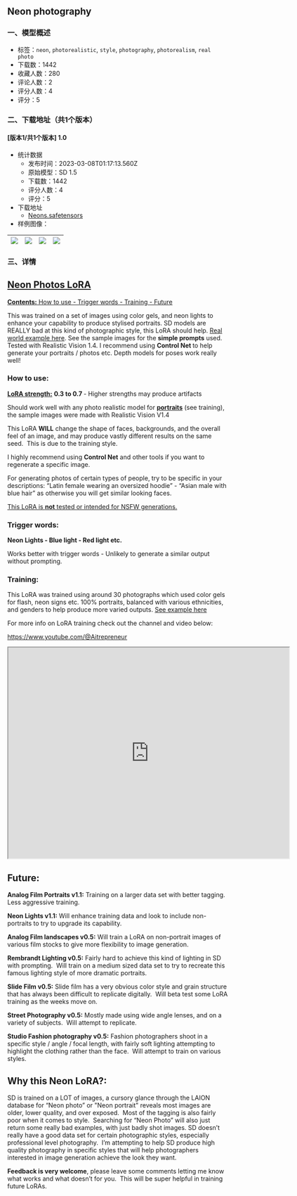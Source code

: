## Neon photography
### 一、模型概述

- 标签：`neon`, `photorealistic`, `style`, `photography`, `photorealism`, `real photo`
- 下载数：1442
- 收藏人数：280
- 评论人数：2
- 评分人数：4
- 评分：5

### 二、下载地址（共1个版本）

#### [版本1/共1个版本] 1.0

- 统计数据
  - 发布时间：2023-03-08T01:17:13.560Z
  - 原始模型：SD 1.5
  - 下载数：1442
  - 评分人数：4
  - 评分：5
- 下载地址
  - [Neons.safetensors](https://civitai.com/api/download/models/20014)
- 样例图像：

| <img src="https://image.civitai.com/xG1nkqKTMzGDvpLrqFT7WA/d11ee5af-646e-48a5-cd65-3ebd88a4b600/width=450/211536.jpeg" /> | <img src="https://image.civitai.com/xG1nkqKTMzGDvpLrqFT7WA/84e86184-539a-4186-0fad-662a85612f00/width=450/211543.jpeg" /> | <img src="https://image.civitai.com/xG1nkqKTMzGDvpLrqFT7WA/63e262c7-8671-40a6-5f47-bd21a87ebf00/width=450/211542.jpeg" /> | <img src="https://image.civitai.com/xG1nkqKTMzGDvpLrqFT7WA/090d2885-0ba4-4ca0-a10b-4fe0ac619400/width=450/211541.jpeg" /> |
| ---- | ---- | ---- | ---- |


### 三、详情
<h2><strong><u>Neon Photos LoRA</u></strong></h2><p><strong><u>Contents:</u></strong><u> How to use - Trigger words - Training - Future</u></p><p>This was trained on a set of images using color gels, and neon lights to enhance your capability to produce stylised portraits.  SD models are REALLY bad at this kind of photographic style, this LoRA should help. <a rel="ugc" href="https://unsplash.com/photos/p9btBc7HdTE">Real world example here</a>.  See the sample images for the <strong>simple prompts</strong> used. Tested with Realistic Vision 1.4. I recommend using <strong>Control Net </strong>to help generate your portraits / photos etc. Depth models for poses work really well!</p><h3><strong>How to use:</strong></h3><p><strong><u>LoRA strength:</u></strong> <strong>0.3 to 0.7 </strong>- Higher strengths may produce artifacts</p><p>Should work well with any photo realistic model for <strong><u>portraits</u></strong> (see training), the sample images were made with Realistic Vision V1.4</p><p>This LoRA <strong>WILL</strong> change the shape of faces, backgrounds, and the overall feel of an image, and may produce vastly different results on the same seed.  This is due to the training style.</p><p>I highly recommend using <strong>Control Net</strong> and other tools if you want to regenerate a specific image.</p><p>For generating photos of certain types of people, try to be specific in your descriptions: “Latin female wearing an oversized hoodie” - “Asian male with blue hair” as otherwise you will get similar looking faces.</p><p><u>This LoRA is </u><strong><u>not</u></strong><u> tested or intended for NSFW generations.</u></p><h3><strong>Trigger words:</strong></h3><p><strong>Neon Lights - Blue light - Red light etc.</strong></p><p>Works better with trigger words - Unlikely to generate a similar output without prompting.</p><h3><strong>Training:</strong></h3><p>This LoRA was trained using around 30 photographs which used color gels for flash, neon signs etc.  100% portraits, balanced with various ethnicities, and genders to help produce more varied outputs.  <a rel="ugc" href="https://unsplash.com/photos/msnyz9L6gs4">See example here</a></p><p>For more info on LoRA training check out the channel and video below:</p><p><a target="_blank" rel="ugc" href="https://www.youtube.com/@Aitrepreneur"><u>https://www.youtube.com/@Aitrepreneur</u></a></p><div data-youtube-video><iframe allowfullscreen="true" autoplay="false" disablekbcontrols="false" enableiframeapi="false" endtime="0" ivloadpolicy="0" loop="false" modestbranding="false" origin playlist src="https://www.youtube.com/embed/7m522D01mh0" start="0" width="640" height="480"></iframe></div><h2>Future:</h2><p><strong>Analog Film Portraits v1.1:</strong> Training on a larger data set with better tagging.  Less aggressive training.</p><p><strong>Neon Lights v1.1:</strong> Will enhance training data and look to include non-portraits to try to upgrade its capability.</p><p><strong>Analog Film landscapes v0.5:</strong> Will train a LoRA on non-portrait images of various film stocks to give more flexibility to image generation.</p><p><strong>Rembrandt Lighting v0.5:</strong> Fairly hard to achieve this kind of lighting in SD with prompting.  Will train on a medium sized data set to try to recreate this famous lighting style of more dramatic portraits.</p><p><strong>Slide Film v0.5:</strong> Slide film has a very obvious color style and grain structure that has always been difficult to replicate digitally.  Will beta test some LoRA training as the weeks move on.</p><p><strong>Street Photography v0.5:</strong> Mostly made using wide angle lenses, and on a variety of subjects.  Will attempt to replicate.</p><p><strong>Studio Fashion photography v0.5:</strong> Fashion photographers shoot in a specific style / angle / focal length, with fairly soft lighting attempting to highlight the clothing rather than the face.  Will attempt to train on various styles.</p><h2>Why this Neon LoRA?:</h2><p>SD is trained on a LOT of images, a cursory glance through the LAION database for “Neon photo” or "Neon portrait" reveals most images are older, lower quality, and over exposed.  Most of the tagging is also fairly poor when it comes to style.  Searching for “Neon Photo” will also just return some really bad examples, with just badly shot images.  SD doesn’t really have a good data set for certain photographic styles, especially professional level photography.  I’m attempting to help SD produce high quality photography in specific styles that will help photographers interested in image generation achieve the look they want.</p><p><strong>Feedback is very welcome</strong>, please leave some comments letting me know what works and what doesn’t for you.  This will be super helpful in training future LoRAs.</p>
